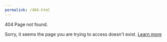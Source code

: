 ```yaml
---
permalink: /404.html
---
```


<p class="ex2">404 Page not found.</p>
Sorry, it seems the page you are trying to access doesn't exist.
<a href="https://en.wikipedia.org/wiki/HTTP_404">Learn more</a>
